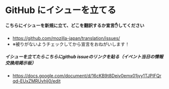 # GitHub にイシューを立てる

#### こちらにイシューを新規に立て、どこを翻訳するか宣言✋してください
- https://github.com/mozilla-japan/translation/issues/
- ※被りがないようチェックしてから宣言をおねがいします！

##### イシューを立てたらこちらにgithub issueのリンクを貼る（イベント当日の情報交換用掲示板）
- https://docs.google.com/document/d/16cKB9t8Deiv0emx01jvy1TJPIFQrqd-EUxZMRUvhlj0/edit
